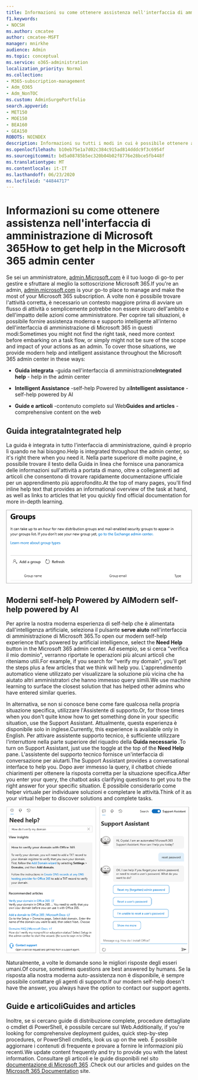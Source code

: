 ```yaml
---
title: Informazioni su come ottenere assistenza nell'interfaccia di amministrazione di Microsoft 365
f1.keywords:
- NOCSH
ms.author: cmcatee
author: cmcatee-MSFT
manager: mnirkhe
audience: Admin
ms.topic: conceptual
ms.service: o365-administration
localization_priority: Normal
ms.collection:
- M365-subscription-management
- Adm_O365
- Adm_NonTOC
ms.custom: AdminSurgePortfolio
search.appverid:
- MET150
- MOE150
- BEA160
- GEA150
ROBOTS: NOINDEX
description: Informazioni su tutti i modi in cui è possibile ottenere assistenza tramite l'interfaccia di amministrazione di Microsoft 365.
ms.openlocfilehash: b10eb75e1a7d02c384c915ad814dddc9f3c6954f
ms.sourcegitcommit: bd5a08785b5ec320b04b02f8776e28bce5fb448f
ms.translationtype: MT
ms.contentlocale: it-IT
ms.lasthandoff: 06/23/2020
ms.locfileid: "44844717"
---
```

<!-- The following is just placeholder text from Madhura's mail. We need to add images/examples of each -->

# <a name="how-to-get-help-in-the-microsoft-365-admin-center"></a><span data-ttu-id="2852b-103">Informazioni su come ottenere assistenza nell'interfaccia di amministrazione di Microsoft 365</span><span class="sxs-lookup"><span data-stu-id="2852b-103">How to get help in the Microsoft 365 admin center</span></span>

<span data-ttu-id="2852b-104">Se sei un amministratore, [admin.Microsoft.com](https://admin.microsoft.com) è il tuo luogo di go-to per gestire e sfruttare al meglio la sottoscrizione Microsoft 365.</span><span class="sxs-lookup"><span data-stu-id="2852b-104">If you're an admin, [admin.microsoft.com](https://admin.microsoft.com) is your go-to place to manage and make the most of your Microsoft 365 subscription.</span></span> <span data-ttu-id="2852b-105">A volte non è possibile trovare l'attività corretta, è necessario un contesto maggiore prima di avviare un flusso di attività o semplicemente potrebbe non essere sicuro dell'ambito e dell'impatto delle azioni come amministratore. Per coprire tali situazioni, è possibile fornire assistenza moderna e supporto intelligente all'interno dell'interfaccia di amministrazione di Microsoft 365 in questi modi:</span><span class="sxs-lookup"><span data-stu-id="2852b-105">Sometimes you might not find the right task, need more context before embarking on a task flow, or simply might not be sure of the scope and impact of your actions as an admin. To cover those situations, we provide modern help and intelligent assistance throughout the Microsoft 365 admin center in these ways:</span></span>

* <span data-ttu-id="2852b-106">**Guida integrata** -guida nell'interfaccia di amministrazione</span><span class="sxs-lookup"><span data-stu-id="2852b-106">**Integrated help** - help in the admin center</span></span>

* <span data-ttu-id="2852b-107">**Intelligent Assistance** -self-help Powered by ai</span><span class="sxs-lookup"><span data-stu-id="2852b-107">**Intelligent assistance** - self-help powered by AI</span></span>

* <span data-ttu-id="2852b-108">**Guide e articoli** -contenuto completo sul Web</span><span class="sxs-lookup"><span data-stu-id="2852b-108">**Guides and articles** - comprehensive content on the web</span></span>

## <a name="integrated-help"></a><span data-ttu-id="2852b-109">Guida integrata</span><span class="sxs-lookup"><span data-stu-id="2852b-109">Integrated help</span></span>

<span data-ttu-id="2852b-110">La guida è integrata in tutto l'interfaccia di amministrazione, quindi è proprio lì quando ne hai bisogno.</span><span class="sxs-lookup"><span data-stu-id="2852b-110">Help is integrated throughout the admin center, so it's right there when you need it.</span></span> <span data-ttu-id="2852b-111">Nella parte superiore di molte pagine, è possibile trovare il testo della Guida in linea che fornisce una panoramica delle informazioni sull'attività a portata di mano, oltre a collegamenti ad articoli che consentono di trovare rapidamente documentazione ufficiale per un apprendimento più approfondito.</span><span class="sxs-lookup"><span data-stu-id="2852b-111">At the top of many pages, you'll find inline help text that provides an informational overview of the task at hand, as well as links to articles that let you quickly find official documentation for more in-depth learning.</span></span>

![Pagina gruppi che mostra la Guida in linea e i collegamenti agli articoli](../../media/integrated-help.png)

## <a name="modern-self-help-powered-by-ai"></a><span data-ttu-id="2852b-113">Moderni self-help Powered by AI</span><span class="sxs-lookup"><span data-stu-id="2852b-113">Modern self-help powered by AI</span></span>

<span data-ttu-id="2852b-114">Per aprire la nostra moderna esperienza di self-help che è alimentata dall'intelligenza artificiale, seleziona il pulsante **serve aiuto** nell'interfaccia di amministrazione di Microsoft 365.</span><span class="sxs-lookup"><span data-stu-id="2852b-114">To open our modern self-help experience that’s powered by artificial intelligence, select the **Need Help** button in the Microsoft 365 admin center.</span></span> <span data-ttu-id="2852b-115">Ad esempio, se si cerca "verifica il mio dominio", verranno riportate le operazioni più alcuni articoli che riteniamo utili.</span><span class="sxs-lookup"><span data-stu-id="2852b-115">For example, if you search for "verify my domain", you'll get the steps plus a few articles that we think will help you.</span></span> <span data-ttu-id="2852b-116">L'apprendimento automatico viene utilizzato per visualizzare la soluzione più vicina che ha aiutato altri amministratori che hanno immesso query simili.</span><span class="sxs-lookup"><span data-stu-id="2852b-116">We use machine learning to surface the closest solution that has helped other admins who have entered similar queries.</span></span>

<span data-ttu-id="2852b-117">In alternativa, se non si conosce bene come fare qualcosa nella propria situazione specifica, utilizzare l'Assistente di supporto.</span><span class="sxs-lookup"><span data-stu-id="2852b-117">Or, for those times when you don't quite know how to get something done in your specific situation, use the Support Assistant.</span></span> <span data-ttu-id="2852b-118">Attualmente, questa esperienza è disponibile solo in inglese.</span><span class="sxs-lookup"><span data-stu-id="2852b-118">Currently, this experience is available only in English.</span></span> <span data-ttu-id="2852b-119">Per attivare assistente supporto tecnico, è sufficiente utilizzare l'interruttore nella parte superiore del riquadro della **Guida necessario** .</span><span class="sxs-lookup"><span data-stu-id="2852b-119">To turn on Support Assistant, just use the toggle at the top of the **Need Help** pane.</span></span> <span data-ttu-id="2852b-120">L'assistente del supporto tecnico fornisce un'interfaccia di conversazione per aiutarti.</span><span class="sxs-lookup"><span data-stu-id="2852b-120">The Support Assistant provides a conversational interface to help you.</span></span> <span data-ttu-id="2852b-121">Dopo aver immesso la query, il chatbot chiede chiarimenti per ottenere la risposta corretta per la situazione specifica.</span><span class="sxs-lookup"><span data-stu-id="2852b-121">After you enter your query, the chatbot asks clarifying questions to get you to the right answer for your specific situation.</span></span> <span data-ttu-id="2852b-122">È possibile considerarlo come helper virtuale per individuare soluzioni e completare le attività.</span><span class="sxs-lookup"><span data-stu-id="2852b-122">Think of it as your virtual helper to discover solutions and complete tasks.</span></span>

![Auto-assistenza moderna](../../media/help-options.png)

<span data-ttu-id="2852b-124">Naturalmente, a volte le domande sono le migliori risposte degli esseri umani.</span><span class="sxs-lookup"><span data-stu-id="2852b-124">Of course, sometimes questions are best answered by humans.</span></span> <span data-ttu-id="2852b-125">Se la risposta alla nostra moderna auto-assistenza non è disponibile, è sempre possibile contattare gli agenti di supporto.</span><span class="sxs-lookup"><span data-stu-id="2852b-125">If our modern self-help doesn't have the answer, you always have the option to contact our support agents.</span></span>

## <a name="guides-and-articles"></a><span data-ttu-id="2852b-126">Guide e articoli</span><span class="sxs-lookup"><span data-stu-id="2852b-126">Guides and articles</span></span>

<span data-ttu-id="2852b-127">Inoltre, se si cercano guide di distribuzione complete, procedure dettagliate o cmdlet di PowerShell, è possibile cercare sul Web.</span><span class="sxs-lookup"><span data-stu-id="2852b-127">Additionally, if you're looking for comprehensive deployment guides, quick step-by-step procedures, or PowerShell cmdlets, look us up on the web.</span></span> <span data-ttu-id="2852b-128">È possibile aggiornare i contenuti di frequente e provare a fornire le informazioni più recenti.</span><span class="sxs-lookup"><span data-stu-id="2852b-128">We update content frequently and try to provide you with the latest information.</span></span> <span data-ttu-id="2852b-129">Consultare gli articoli e le guide disponibili nel sito [documentazione di Microsoft 365](https://docs.microsoft.com/microsoft-365/) .</span><span class="sxs-lookup"><span data-stu-id="2852b-129">Check out our articles and guides on the [Microsoft 365 Documentation](https://docs.microsoft.com/microsoft-365/) site.</span></span>
